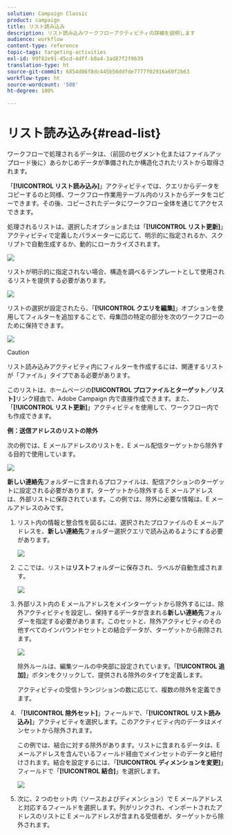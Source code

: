 ```yaml
---
solution: Campaign Classic
product: campaign
title: リスト読み込み
description: リスト読み込みワークフローアクティビティの詳細を説明します
audience: workflow
content-type: reference
topic-tags: targeting-activities
exl-id: 99f82e91-45cd-4dff-b8a4-3ad87f2f9639
translation-type: ht
source-git-commit: 6854d06f8dc445b56ddfde7777f02916a60f2b63
workflow-type: ht
source-wordcount: '508'
ht-degree: 100%

---
```


# リスト読み込み{#read-list}

ワークフローで処理されるデータは、（前回のセグメント化またはファイルアップロード後に）あらかじめデータが準備されたか構造化されたリストから取得されます。

「**[!UICONTROL リスト読み込み]**」アクティビティでは、クエリからデータをコピーするのと同様、ワークフロー作業用テーブル内のリストからデータをコピーできます。その後、コピーされたデータにワークフロー全体を通じてアクセスできます。

処理されるリストは、選択したオプションまたは「**[!UICONTROL リスト更新]**」アクティビティで定義したパラメーターに応じて、明示的に指定されるか、スクリプトで自動生成するか、動的にローカライズされます。

![](assets/list_edit_select_option_01.png)

リストが明示的に指定されない場合、構造を調べるテンプレートとして使用されるリストを提供する必要があります。

![](assets/s_advuser_list_template_select.png)

リストの選択が設定されたら、「**[!UICONTROL クエリを編集]**」オプションを使用してフィルターを追加することで、母集団の特定の部分を次のワークフローのために保持できます。

![](assets/wf_readlist_1.png)

>[!CAUTION]
>
>リスト読み込みアクティビティ内にフィルターを作成するには、関連するリストが「ファイル」タイプである必要があります。

このリストは、ホームページの&#x200B;**[!UICONTROL プロファイルとターゲット／リスト]**&#x200B;リンク経由で、Adobe Campaign 内で直接作成できます。また、「**[!UICONTROL リスト更新]**」アクティビティを使用して、ワークフロー内でも作成できます。

**例：送信アドレスのリストの除外**

次の例では、E メールアドレスのリストを、E メール配信ターゲットから除外する目的で使用しています。

![](assets/s_advuser_list_read_sample_1.png)

**新しい連絡先**&#x200B;フォルダーに含まれるプロファイルは、配信アクションのターゲットに設定される必要があります。ターゲットから除外する E メールアドレスは、外部リストに保存されています。この例では、除外に必要な情報は、E メールアドレスのみです。

1. リスト内の情報と整合性を図るには、選択されたプロファイルの E メールアドレスを、**新しい連絡先**&#x200B;フォルダー選択クエリで読み込めるようにする必要があります。

   ![](assets/s_advuser_list_read_sample_0.png)

1. ここでは、リストは&#x200B;**リスト**&#x200B;フォルダーに保存され、ラベルが自動生成されます。

   ![](assets/s_advuser_list_read_sample_2.png)

1. 外部リスト内の E メールアドレスをメインターゲットから除外するには、除外アクティビティを設定し、保持するデータが含まれる&#x200B;**新しい連絡先**&#x200B;フォルダーを指定する必要があります。このセットと、除外アクティビティのその他すべてのインバウンドセットとの結合データが、ターゲットから削除されます。

   ![](assets/s_advuser_list_read_sample_3.png)

   除外ルールは、編集ツールの中央部に設定されています。「**[!UICONTROL 追加]**」ボタンをクリックして、提供される除外のタイプを定義します。

   アクティビティの受信トランジションの数に応じて、複数の除外を定義できます。

1. 「**[!UICONTROL 除外セット]**」フィールドで、「**[!UICONTROL リスト読み込み]**」アクティビティを選択します。このアクティビティ内のデータはメインセットから除外されます。

   この例では、結合に対する除外があります。リストに含まれるデータは、E メールアドレスを含んでいるフィールド経由でメインセットのデータと紐付けされます。結合を設定するには、「**[!UICONTROL ディメンションを変更]**」フィールドで「**[!UICONTROL 結合]**」を選択します。

   ![](assets/s_advuser_list_read_sample_4.png)

1. 次に、2 つのセット内（ソースおよびディメンション）で E メールアドレスと対応するフィールドを選択します。列がリンクされ、インポートされたアドレスのリストに E メールアドレスが含まれる受信者が、ターゲットから除外されます。
